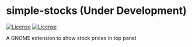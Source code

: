 # simple-stocks (Under Development)
[![License](https://img.shields.io/github/license/shreyas-shriyan/simple-stocks)](https://github.com/shreyas-shriyan/simple-stocks/blob/main/LICENSE)
[![License](https://img.shields.io/badge/gnome-43-orange)](https://www.gnome.org/)

A GNOME extension to show stock prices in top panel
